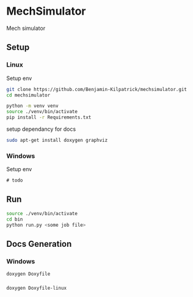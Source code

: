 # MechSimulator
Mech simulator

## Setup
### Linux
Setup env
```bash
git clone https://github.com/Benjamin-Kilpatrick/mechsimulator.git
cd mechsimulator

python -m venv venv
source ./venv/bin/activate
pip install -r Requirements.txt
```

setup dependancy for docs
```bash
sudo apt-get install doxygen graphviz
```

### Windows
Setup env
```cmd
# todo
```


## Run
```bash
source ./venv/bin/activate
cd bin
python run.py <some job file>
```

## Docs Generation

### Windows
```commandline
doxygen Doxyfile
```
###
```bash
doxygen Doxyfile-linux
```
